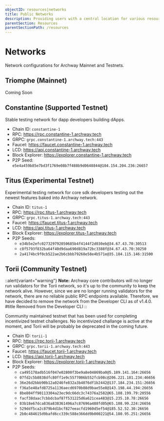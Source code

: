 ```yaml
---
objectID: resources|networks
title: Public Networks
description: Providing users with a central location for various resources to help with connecting and interacting with the networks within the Archway ecosystem
parentSection: Resources
parentSectionPath: /resources
---
```


# Networks

Network configurations for Archway Mainnet and Testnets.

## Triomphe (Mainnet)

Coming Soon 

## Constantine (Supported Testnet)

Stable testing network for dapp developers building dApps.

- Chain ID: `constantine-1`
- RPC: https://rpc.constantine-1.archway.tech
- GRPC: `grpc.constantine-1.archway.tech:443`
- Faucet: https://faucet.constantine-1.archway.tech
- LCD: https://api.constantine-1.archway.tech
- Block Explorer: https://explorer.constantine-1.archway.tech
- P2P Seed: `e5e4a459b85e7bd3f1769e08b7f488b9d0648844@104.154.204.236:26657`


## Titus (Experimental Testnet)

Experimental testing network for core sdk developers testing out the newest features baked into Archway network.

- Chain ID: `titus-1`
- RPC: https://rpc.titus-1.archway.tech
- GRPC: `grpc.titus-1.archway.tech:443`
- Faucet: https://faucet.titus-1.archway.tech
- LCD: https://api.titus-1.archway.tech
- Block Explorer: https://explorer.titus-1.archway.tech
- P2P Seeds:
    - `e34b5e2efc027329792050685b4f4144f2d030eb@34.67.43.70:30513`
    - `c8f5793f832ba64f40d9daa690d819a72bc3388f@34.67.43.70:30250`
    - `2a4174bc9f0cb522ae2b6cbbb79268e58e4b571e@35.184.115.146:31500`


## Torii (Community Testnet)

::alert{variant="warning"}
**Note:** Archway core contributors will no longer run validators for the Torii network, so it's up to the community to keep the network alive. However, since we are no longer running validators for the network, there are no reliable public RPC endpoints available. Therefore, we have decided to remove the network from the Developer CLI as of v1.4.0.
#title
Removed from the Developer CLI
::

Community maintained testnet that has been used for completing incentivized testnet challenges. No incentivized challange is active at the moment, and Torii will be probably be deprecated in the coming future.

- Chain ID: `torii-1`
- RPC: https://rpc.torii-1.archway.tech
- GRPC: `grpc.torii-1.archway.tech:443`
- Faucet: https://faucet.torii-1.archway.tech
- LCD: https://api.torii-1.archway.tech
- Block Explorer: https://explorer.torii-1.archway.tech
- P2P Seeds: 
    - `ca495178adb516f047e02800f3be9a8e04869ba0@5.189.141.164:26656` 
    - `07fd2c5b8838dfc80ff1e9c5577006b552fcb98c@206.221.181.234:46656` 
    - `36e26d2bbb90b12a0246fe832a3b4076df1b2442@137.184.234.151:26656` 
    - `f36a5e48afd8725a1136aecd6970b08d9bae55e8@143.198.44.194:26656` 
    - `8be804ff90113304a23ec9dc66dc3c74376a2582@65.108.199.79:20556` 
    - `facf38daac7cbbdcbaf87f531225d6a621cea483@15.235.10.78:26656` 
    - `83b18e67dca836a838361496a7c87696a488fd05@65.108.99.224:26656` 
    - `529ddf5ca2c879b4d1bcf827eeacfd1960d5ef54@185.52.52.30:26656` 
    - `2b0c484615d9bafd6cc339c588e366dd9b000221@54.180.95.251:26656`